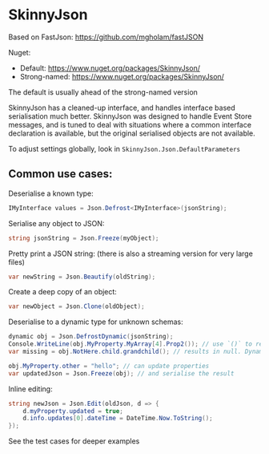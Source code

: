 SkinnyJson
==========
Based on FastJson: https://github.com/mgholam/fastJSON

Nuget:

* Default: https://www.nuget.org/packages/SkinnyJson/
* Strong-named: https://www.nuget.org/packages/SkinnyJson/

The default is usually ahead of the strong-named version

SkinnyJson has a cleaned-up interface, and handles interface based serialisation much better.
SkinnyJson was designed to handle Event Store messages, and is tuned to
deal with situations where a common interface declaration is available, but the original serialised objects are not available.

To adjust settings globally, look in `SkinnyJson.Json.DefaultParameters`

Common use cases:
----------

Deserialise a known type:
```csharp
IMyInterface values = Json.Defrost<IMyInterface>(jsonString);
```

Serialise any object to JSON:
```csharp
string jsonString = Json.Freeze(myObject);
```

Pretty print a JSON string: (there is also a streaming version for very large files)
```csharp
var newString = Json.Beautify(oldString);
```

Create a deep copy of an object:
```csharp
var newObject = Json.Clone(oldObject);
```

Deserialise to a dynamic type for unknown schemas:
```csharp
dynamic obj = Json.DefrostDynamic(jsonString);
Console.WriteLine(obj.MyProperty.MyArray[4].Prop2()); // use `()` to read a value.
var missing = obj.NotHere.child.grandchild(); // results in null. Dynamic does null propagation.

obj.MyProperty.other = "hello"; // can update properties
var updatedJson = Json.Freeze(obj); // and serialise the result
```

Inline editing:
```csharp
string newJson = Json.Edit(oldJson, d => {
    d.myProperty.updated = true;
    d.info.updates[0].dateTime = DateTime.Now.ToString();
});
```

See the test cases for deeper examples
